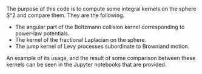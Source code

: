 The purpose of this code is to compute some integral kernels on the sphere S^2 and compare them. They are the following.

* The angular part of the Boltzmann collision kernel corresponding to power-law potentials.
* The kernel of the fractional Laplacian on the sphere.
* The jump kernel of Levy processes subordinate to Browniand motion.

An example of its usage, and the result of some comparison between these kernels can be seen in the Jupyter notebooks that are provided.
